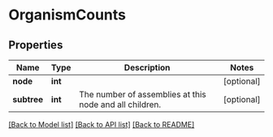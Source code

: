# OrganismCounts

## Properties
Name | Type | Description | Notes
------------ | ------------- | ------------- | -------------
**node** | **int** |  | [optional] 
**subtree** | **int** | The number of assemblies at this node and all children. | [optional] 

[[Back to Model list]](../README.md#documentation-for-models) [[Back to API list]](../README.md#documentation-for-api-endpoints) [[Back to README]](../README.md)


